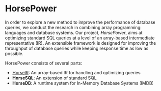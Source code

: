 # HorsePower

In order to explore a new method to improve the performance of database
queries, we conduct the research in combining array programming languages and
database systems.   Our project, *HorsePower*, aims at optimizing standard SQL
queries at a level of an array-based intermediate representative (IR).  An
extensible framework is designed for improving the throughput of database
queries while keeping response time as low as possible.

HorsePower consists of several parts:

- [HorseIR](horseir/spec.md): An array-based IR for handling and optimizing queries
- **HorseSQL**: An extension of standard SQL
- **HorseDB**: A runtime system for In-Memory Database Systems (IMDB)

